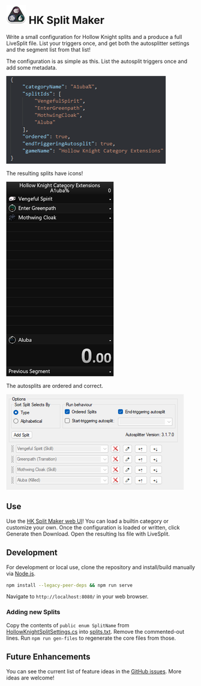 # ![](src/asset/image/favicon-tiny.png) HK Split Maker

Write a small configuration for Hollow Knight splits and a produce a full LiveSplit file. List your triggers once, and get both the autosplitter settings and the segment list from that list!

The configuration is as simple as this. List the autosplit triggers once and add some metadata.

![JSON Configuration for Aluba%](./doc/img/aluba.json.png)

The resulting splits have icons!

![LiveSplit screenshot of the generated Aluba% Splits](./doc/img/aluba.lss.png)

The autosplits are ordered and correct.

![LiveSplit screenshot of the generated Aluba% Splits' settings](./doc/img/aluba.autosplits.png)

## Use

Use the [HK Split Maker web UI](https://hksplitmaker.com/)!
You can load a builtin category or customize your own.
Once the configuration is loaded or written, click Generate then Download.
Open the resulting lss file with LiveSplit.

## Development

For development or local use, clone the repository and install/build manually via [Node.js](https://nodejs.org/en/).

```sh
npm install --legacy-peer-deps && npm run serve
```

Navigate to `http://localhost:8080/` in your web browser.

### Adding new Splits

Copy the contents of `public enum SplitName` from
[HollowKnightSplitSettings.cs](https://github.com/ShootMe/LiveSplit.HollowKnight/blob/master/HollowKnightSplitSettings.cs) into [splits.txt](./src/asset/hollowknight/splits.txt). Remove the commented-out lines. Run `npm run gen-files` to regenerate the core files from those.

## Future Enhancements

You can see the current list of feature ideas in the [GitHub
issues](https://github.com/slaurent22/hk-split-maker/issues?q=is%3Aissue+is%3Aopen+sort%3Aupdated-desc). More ideas are
welcome!

